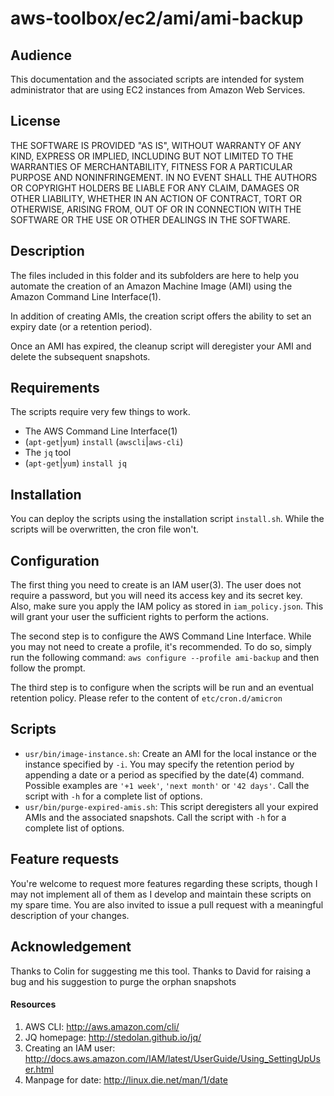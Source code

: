 aws-toolbox/ec2/ami/ami-backup
=========

## Audience ##
This documentation and the associated scripts are intended for system administrator that are using EC2 instances from Amazon Web Services.

## License ##
THE SOFTWARE IS PROVIDED "AS IS", WITHOUT WARRANTY OF ANY KIND, EXPRESS OR
IMPLIED, INCLUDING BUT NOT LIMITED TO THE WARRANTIES OF MERCHANTABILITY,
FITNESS FOR A PARTICULAR PURPOSE AND NONINFRINGEMENT. IN NO EVENT SHALL THE
AUTHORS OR COPYRIGHT HOLDERS BE LIABLE FOR ANY CLAIM, DAMAGES OR OTHER
LIABILITY, WHETHER IN AN ACTION OF CONTRACT, TORT OR OTHERWISE, ARISING FROM,
OUT OF OR IN CONNECTION WITH THE SOFTWARE OR THE USE OR OTHER DEALINGS IN
THE SOFTWARE.

## Description ##
The files included in this folder and its subfolders are here to help you automate the creation of an Amazon Machine Image (AMI) using the Amazon Command Line Interface(1).

In addition of creating AMIs, the creation script offers the ability to set an expiry date (or a retention period).

Once an AMI has expired, the cleanup script will deregister your AMI and delete the subsequent snapshots.

## Requirements ##
The scripts require very few things to work.
* The AWS Command Line Interface(1)
 * (`apt-get`|`yum`) `install` (`awscli`|`aws-cli`)
* The `jq` tool
 * (`apt-get`|`yum`) `install jq`

## Installation ##
You can deploy the scripts using the installation script `install.sh`. While the scripts will be overwritten, the cron file won't.

## Configuration ##
The first thing you need to create is an IAM user(3). The user does not require a password, but you will need its access key and its secret key. 
Also, make sure you apply the IAM policy as stored in `iam_policy.json`. This will grant your user the sufficient rights to perform the actions.

The second step is to configure the AWS Command Line Interface. While you may not need to create a profile, it's recommended. To do so, simply run the following command: `aws configure --profile ami-backup` and then follow the prompt.

The third step is to configure when the scripts will be run and an eventual retention policy. Please refer to the content of `etc/cron.d/amicron`

## Scripts ##
- `usr/bin/image-instance.sh`: Create an AMI for the local instance or the instance specified by `-i`. You may specify the retention period by appending a date or a period as specified by the date(4) command. Possible examples are `'+1 week'`, `'next month'` or `'42 days'`. Call the script with `-h` for a complete list of options.
- `usr/bin/purge-expired-amis.sh`: This script deregisters all your expired AMIs and the associated snapshots. Call the script with `-h` for a complete list of options.

## Feature requests ##
You're welcome to request more features regarding these scripts, though I may not implement all of them as I develop and maintain these scripts on my spare time. You are also invited to issue a pull request with a meaningful description of your changes.

## Acknowledgement ##
Thanks to Colin for suggesting me this tool.
Thanks to David for raising a bug and his suggestion to purge the orphan snapshots

#### Resources ####
1. AWS CLI: http://aws.amazon.com/cli/
2. JQ homepage: http://stedolan.github.io/jq/
3. Creating an IAM user: http://docs.aws.amazon.com/IAM/latest/UserGuide/Using_SettingUpUser.html
4. Manpage for date: http://linux.die.net/man/1/date
